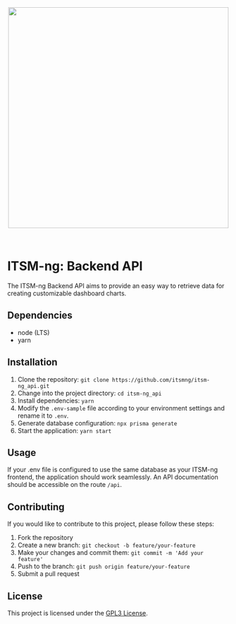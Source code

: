 <div align="center">
<img src="https://www.itsm-ng.org/pics/itsmng-logo.png" style="width: 500px; margin-bottom: 30px;"/>
</div>

# ITSM-ng: Backend API

The ITSM-ng Backend API aims to provide an easy way to retrieve data for creating customizable dashboard charts.

## Dependencies

- node (LTS)
- yarn

## Installation

1. Clone the repository: `git clone https://github.com/itsmng/itsm-ng_api.git`
2. Change into the project directory: `cd itsm-ng_api`
3. Install dependencies: `yarn`
4. Modify the `.env-sample` file according to your environment settings and rename it to `.env`.
5. Generate database configuration: `npx prisma generate`
6. Start the application: `yarn start`

## Usage

If your .env file is configured to use the same database as your ITSM-ng frontend, the application should work seamlessly.
An API documentation should be accessible on the route `/api`.

## Contributing

If you would like to contribute to this project, please follow these steps:

1. Fork the repository
2. Create a new branch: `git checkout -b feature/your-feature`
3. Make your changes and commit them: `git commit -m 'Add your feature'`
4. Push to the branch: `git push origin feature/your-feature`
5. Submit a pull request

## License

This project is licensed under the [GPL3 License](LICENSE).
